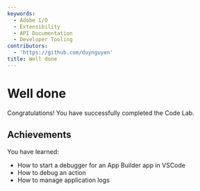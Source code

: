 ```yaml
---
keywords:
  - Adobe I/O
  - Extensibility
  - API Documentation
  - Developer Tooling
contributors:
  - 'https://github.com/duynguyen'
title: Well done
---
```


# Well done

Congratulations! You have successfully completed the Code Lab.

## Achievements

You have learned: 

* How to start a debugger for an App Builder app in VSCode
* How to debug an action
* How to manage application logs
